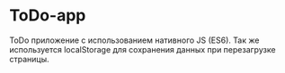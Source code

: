 # ToDo-app
ToDo приложение с использованием нативного JS (ES6).
Так же используется localStorage для сохранения данных при перезагрузке страницы.

